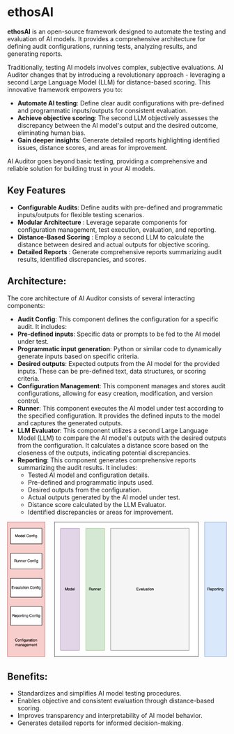 # ethosAI

**ethosAI** is an open-source framework designed to automate the testing and evaluation of AI models. It provides a comprehensive architecture for defining audit configurations, running tests, analyzing results, and generating reports.  
  
Traditionally, testing AI models involves complex, subjective evaluations. AI Auditor changes that by introducing a revolutionary approach - leveraging a second Large Language Model (LLM) for distance-based scoring. This innovative framework empowers you to:  

- **Automate AI testing**: Define clear audit configurations with pre-defined and programmatic inputs/outputs for consistent evaluation.  
- **Achieve objective scoring**: The second LLM objectively assesses the discrepancy between the AI model's output and the desired outcome, eliminating human bias.  
- **Gain deeper insights**: Generate detailed reports highlighting identified issues, distance scores, and areas for improvement.  
   
AI Auditor goes beyond basic testing, providing a comprehensive and reliable solution for building trust in your AI models.   

## Key Features  

- **Configurable Audits**: Define audits with pre-defined and programmatic inputs/outputs for flexible testing scenarios.  
- **Modular Architecture** : Leverage separate components for configuration management, test execution, evaluation, and reporting.  
- **Distance-Based Scoring** : Employ a second LLM to calculate the distance between desired and actual outputs for objective scoring.  
- **Detailed Reports** : Generate comprehensive reports summarizing audit results, identified discrepancies, and scores.  
  
## Architecture:  
  
The core architecture of AI Auditor consists of several interacting components:  
  
- **Audit Config**: This component defines the configuration for a specific audit. It includes:
- **Pre-defined inputs**: Specific data or prompts to be fed to the AI model under test.
- **Programmatic input generation**: Python or similar code to dynamically generate inputs based on specific criteria.
- **Desired outputs**: Expected outputs from the AI model for the provided inputs. These can be pre-defined text, data structures, or scoring criteria.
- **Configuration Management**: This component manages and stores audit configurations, allowing for easy creation, modification, and version control.
- **Runner**: This component executes the AI model under test according to the specified configuration. It provides the defined inputs to the model and captures the generated outputs.
- **LLM Evaluator**: This component utilizes a second Large Language Model (LLM) to compare the AI model's outputs with the desired outputs from the configuration. It calculates a distance score based on the closeness of the outputs, indicating potential discrepancies.
- **Reporting**: This component generates comprehensive reports summarizing the audit results. It includes:  
  - Tested AI model and configuration details.  
  - Pre-defined and programmatic inputs used.  
  - Desired outputs from the configuration.  
  - Actual outputs generated by the AI model under test.  
  - Distance score calculated by the LLM Evaluator.  
  - Identified discrepancies or areas for improvement.  

![Component Diagram AI Auditor](docs/qa_ai.drawio.png)
    
## Benefits:

- Standardizes and simplifies AI model testing procedures.
- Enables objective and consistent evaluation through distance-based scoring.
- Improves transparency and interpretability of AI model behavior.
- Generates detailed reports for informed decision-making.
